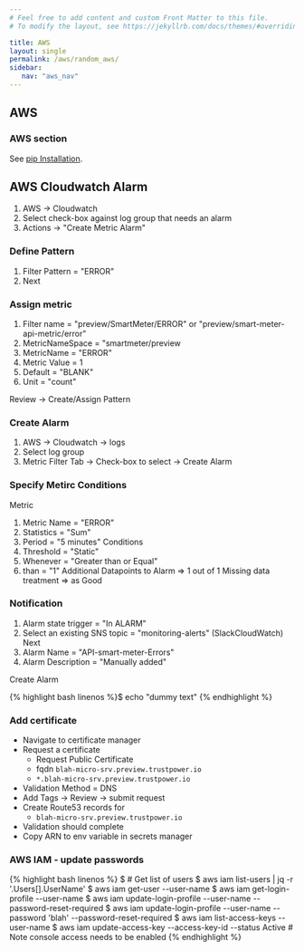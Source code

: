 ```yaml
---
# Feel free to add content and custom Front Matter to this file.
# To modify the layout, see https://jekyllrb.com/docs/themes/#overriding-theme-defaults

title: AWS
layout: single
permalink: /aws/random_aws/
sidebar:
   nav: "aws_nav"
---
```


## AWS 
### AWS section 
See [pip Installation](https://pip.pypa.io/en/stable/installing/).
## AWS Cloudwatch Alarm
1. AWS -> Cloudwatch
2. Select check-box against log group that needs an alarm
3. Actions -> "Create Metric Alarm"
### Define Pattern
1. Filter Pattern = "ERROR"
2. Next
### Assign metric
1. Filter name = "preview/SmartMeter/ERROR" or "preview/smart-meter-api-metric/error"
2. MetricNameSpace = "smartmeter/preview
3. MetricName = "ERROR"
3. Metric Value = 1
4. Default = "BLANK"
5. Unit = "count"

Review -> Create/Assign Pattern

### Create Alarm
1. AWS -> Cloudwatch -> logs
2. Select log group
3. Metric Filter Tab -> Check-box to select -> Create Alarm

### Specify Metirc Conditions
Metric
1. Metric Name = "ERROR"
2. Statistics = "Sum"
3. Period = "5 minutes"
Conditions
1. Threshold = "Static"
2. Whenever = "Greater than or Equal"
3. than = "1"
Additional
Datapoints to Alarm => 1 out of 1
Missing data treatment  => as Good

### Notification
1. Alarm state trigger = "In ALARM"
2. Select an existing SNS topic = "monitoring-alerts"   (SlackCloudWatch)
Next
1. Alarm Name = "API-smart-meter-Errors"
2. Alarm Description = "Manually added"

Create Alarm

{% highlight bash linenos %}$ echo "dummy text" {% endhighlight %}

### Add certificate
* Navigate to certificate manager
* Request a certificate
	* Request Public Certificate
	* fqdn `blah-micro-srv.preview.trustpower.io`
	* `*.blah-micro-srv.preview.trustpower.io`
* Validation Method = DNS
* Add Tags -> Review -> submit request
* Create Route53 records for 
	* `blah-micro-srv.preview.trustpower.io`
* Validation should complete
* Copy ARN to env variable in secrets manager

### AWS IAM - update passwords
{% highlight bash linenos %}
$ # Get list of users
$ aws iam list-users | jq -r '.Users[].UserName'
$ aws iam get-user --user-name <username>
$ aws iam get-login-profile --user-name <username>
$ aws iam update-login-profile --user-name <username> --password-reset-required
$ aws iam update-login-profile --user-name <username> --password 'blah' --password-reset-required
$ aws iam list-access-keys  --user-name <username>
$ aws iam update-access-key --access-key-id <value> --status Active  # Note console access needs to be enabled
{% endhighlight %}
